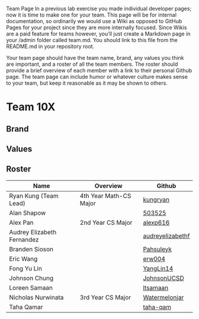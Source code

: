 Team Page
In a previous lab exercise you made individual developer pages; now it is time to make one for your team.  This page will be for internal documentation, so ordinarily we would use a Wiki as opposed to GitHub Pages for your project since they are more internally focused.  Since Wikis are a paid feature for teams however, you'll just create a Markdown page in your /admin folder called team.md. You should link to this file from the README.md in your repository root.

Your team page should have the team name, brand, any values you think are important, and a roster of all the team members.  The roster should provide a brief overview of each member with a link to their personal Github page.  The team page can include humor or whatever culture makes sense to your team, but keep it reasonable as it may be shown to others. 

# Team 10X

## Brand

## Values

## Roster 
| Name                       | Overview                       | Github                                                  |
| ---------------------      | ------------------------------ | ------                                                  |
| Ryan Kung (Team Lead)      | 4th Year Math-CS Major         | [kungryan](https://github.com/kungryan)                 |
| Alan Shapow                |                                | [503525](https://github.com/503525)                     |
| Alex Pan                   | 2nd Year CS Major              | [alexp616](https://github.com/alexp616)                 |
| Audrey Elizabeth Fernandez |                                | [audreyelizabethf](https://github.com/audreyelizabethf) |
| Branden Sioson             |                                | [Pahsuleyk](https://github.com/Pahsuleyk)               |
| Eric Wang                  |                                | [erw004](https://github.com/erw004)                     |
| Fong Yu Lin                |                                | [YangLin14](https://github.com/YangLin14)               |
| Johnson Chung              |                                | [JohnsonUCSD](https://github.com/JohnsonUCSD)           |
| Loreen Samaan              |                                | [ltsamaan](https://github.com/ltsamaan)                 |
| Nicholas Nurwinata         | 3rd Year CS Major              | [Watermelonjar](https://github.com/Watermelonjar)       |
| Taha Qamar                 |                                | [taha-qam](https://github.com/taha-qam)                 |